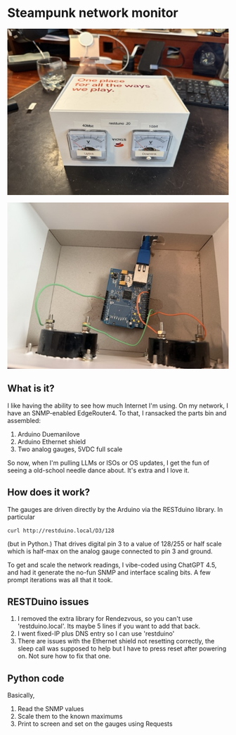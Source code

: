 # Steampunk network monitor

![Front of box](front.jpeg)

![Top down view](top.jpeg)


## What is it?

I like having the ability to see how much Internet I'm using. On my network, I have an SNMP-enabled EdgeRouter4. To that, I ransacked the parts bin and assembled:

1. Arduino Duemanilove
2. Arduino Ethernet shield
3. Two analog gauges, 5VDC full scale

So now, when I'm pulling LLMs or ISOs or OS updates, I get the fun of seeing a old-school needle dance about. It's extra and I love it.

## How does it work?

The gauges are driven directly by the Arduino via the RESTduino library. In particular


    curl http://restduino.local/D3/128

(but in Python.) That drives digital pin 3 to a value of 128/255 or half scale which is half-max on the analog gauge connected
to pin 3 and ground.

To get and scale the network readings, I vibe-coded using ChatGPT 4.5, and had it generate the no-fun SNMP and interface scaling bits. A few prompt iterations was all
that it took.

## RESTDuino issues

1. I removed the extra library for Rendezvous, so you can't use 'restduino.local'. Its maybe 5 lines if you want to add that back.
2. I went fixed-IP plus DNS entry so I can use 'restduino'
3. There are issues with the Ethernet shield not resetting correctly, the sleep call was supposed to help but I have to press reset after powering on. Not sure how to fix that one.

## Python code

Basically, 

1. Read the SNMP values
2. Scale them to the known maximums
3. Print to screen and set on the gauges using Requests

